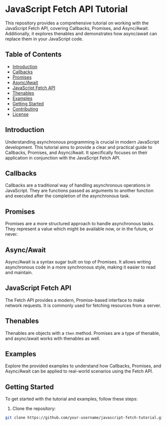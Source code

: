# JavaScript Fetch API Tutorial

This repository provides a comprehensive tutorial on working with the JavaScript Fetch API, covering Callbacks, Promises, and Async/Await. Additionally, it explores thenables and demonstrates how async/await can replace them in your JavaScript code.

## Table of Contents

- [Introduction](#introduction)
- [Callbacks](#callbacks)
- [Promises](#promises)
- [Async/Await](#asyncawait)
- [JavaScript Fetch API](#javascript-fetch-api)
- [Thenables](#thenables)
- [Examples](#examples)
- [Getting Started](#getting-started)
- [Contributing](#contributing)
- [License](#license)

## Introduction

Understanding asynchronous programming is crucial in modern JavaScript development. This tutorial aims to provide a clear and practical guide to Callbacks, Promises, and Async/Await. It specifically focuses on their application in conjunction with the JavaScript Fetch API.

## Callbacks

Callbacks are a traditional way of handling asynchronous operations in JavaScript. They are functions passed as arguments to another function and executed after the completion of the asynchronous task.

## Promises

Promises are a more structured approach to handle asynchronous tasks. They represent a value which might be available now, or in the future, or never.

## Async/Await

Async/Await is a syntax sugar built on top of Promises. It allows writing asynchronous code in a more synchronous style, making it easier to read and maintain.

## JavaScript Fetch API

The Fetch API provides a modern, Promise-based interface to make network requests. It is commonly used for fetching resources from a server.

## Thenables

Thenables are objects with a `then` method. Promises are a type of thenable, and async/await works with thenables as well.

## Examples

Explore the provided examples to understand how Callbacks, Promises, and Async/Await can be applied to real-world scenarios using the Fetch API.

## Getting Started

To get started with the tutorial and examples, follow these steps:

1. Clone the repository:

```bash
git clone https://github.com/your-username/javascript-fetch-tutorial.git
